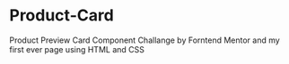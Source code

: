 # Product-Card
Product Preview Card Component Challange by Forntend Mentor and my first ever page using HTML and CSS 

